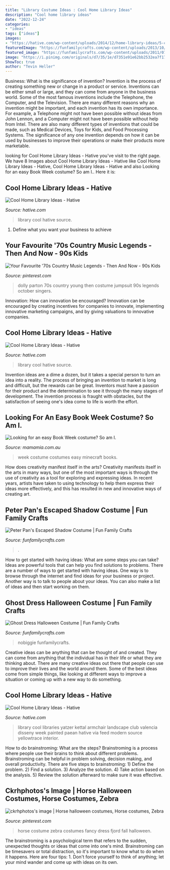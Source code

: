 ```yaml
---
title: "Library Costume Ideas : Cool Home Library Ideas"
description: "Cool home library ideas"
date: "2022-12-24"
categories:
- "ideas"
tags: ["ideas"]
images:
- "https://hative.com/wp-content/uploads/2014/12/home-library-ideas/5-cool-home-library-ideas.jpg"
featuredImage: "https://funfamilycrafts.com/wp-content/uploads/2013/10/Peter-Pan-Shadow-Costume-9-of-11.jpg"
featured_image: "https://funfamilycrafts.com/wp-content/uploads/2011/07/ghost-dress-costume-01.png"
image: "https://i.pinimg.com/originals/d7/35/1e/d7351e91e62bb2532ea7f17e09e95532.jpg"
ShowToc: true
author: "Tevin Heller"
---
```



Business: What is the significance of invention?
Invention is the process of creating something new or change in a product or service. Inventions can be either small or large, and they can come from anyone in the business world. Some of the most famous inventions include the Telephone, the Computer, and the Television. There are many different reasons why an invention might be important, and each invention has its own importance. For example, a Telephone might not have been possible without ideas from John Lennon, and a Computer might not have been possible without help from Intel. 
There are also many different types of inventions that could be made, such as Medical Devices, Toys for Kids, and Food Processing Systems. The significance of any one invention depends on how it can be used by businesses to improve their operations or make their products more marketable.

	

		
looking for Cool Home Library Ideas - Hative you've visit to the right page. We have 8 Images about Cool Home Library Ideas - Hative like Cool Home Library Ideas - Hative, Cool Home Library Ideas - Hative and also Looking for an easy Book Week costume? So am I.. Here it is:
		
    
## Cool Home Library Ideas - Hative

<img loading=lazy src="https://hative.com/wp-content/uploads/2014/12/home-library-ideas/8-cool-home-library-ideas.jpg" onerror="this.onerror=null;this.src='https://tse2.mm.bing.net/th?id=OIP.tLgMc8a0nQNaDXq72mUrdQHaJ8&amp;pid=15.1';" alt="Cool Home Library Ideas - Hative">

_Source: hative.com_

>library cool hative source. 

	

1. Define what you want your business to achieve 

    
## Your Favourite &#039;70s Country Music Legends - Then And Now - 90s Kids

<img loading=lazy src="https://i.pinimg.com/736x/93/39/51/93395114ff29a38a65763a5348c2f016.jpg" onerror="this.onerror=null;this.src='https://tse3.mm.bing.net/th?id=OIP.rWatsKfgsLX0ToY5KImzawHaJ5&amp;pid=15.1';" alt="Your Favourite &#039;70s Country Music Legends - Then And Now - 90s Kids">

_Source: pinterest.com_

>dolly parton 70s country young then costume jumpsuit 90s legends october singers. 

	

Innovation: How can innovation be encouraged?
Innovation can be encouraged by creating incentives for companies to innovate, implementing innovative marketing campaigns, and by giving valuations to innovative companies.

    
## Cool Home Library Ideas - Hative

<img loading=lazy src="https://hative.com/wp-content/uploads/2014/12/home-library-ideas/5-cool-home-library-ideas.jpg" onerror="this.onerror=null;this.src='https://tse4.mm.bing.net/th?id=OIP.8PVUkpiAPHsT6xue2z_7PgHaLG&amp;pid=15.1';" alt="Cool Home Library Ideas - Hative">

_Source: hative.com_

>library cool hative source. 

	

Invention ideas are a dime a dozen, but it takes a special person to turn an idea into a reality. The process of bringing an invention to market is long and difficult, but the rewards can be great. Inventors must have a passion for their product and the determination to see it through the many stages of development. The invention process is fraught with obstacles, but the satisfaction of seeing one's idea come to life is worth the effort.

    
## Looking For An Easy Book Week Costume? So Am I.

<img loading=lazy src="http://cdn.mamamia.com.au/wp/wp-content/uploads/2015/08/24134321/miecraft-book.jpg" onerror="this.onerror=null;this.src='https://tse2.mm.bing.net/th?id=OIP.-pr2cpxXqq_F9L_RxmXk2QHaHD&amp;pid=15.1';" alt="Looking for an easy Book Week costume? So am I.">

_Source: mamamia.com.au_

>week costume costumes easy minecraft books. 

	

How does creativity manifest itself in the arts?
Creativity manifests itself in the arts in many ways, but one of the most important ways is through the use of creativity as a tool for exploring and expressing ideas. In recent years, artists have taken to using technology to help them express their ideas more effectively, and this has resulted in new and innovative ways of creating art.

    
## Peter Pan&#039;s Escaped Shadow Costume | Fun Family Crafts

<img loading=lazy src="https://funfamilycrafts.com/wp-content/uploads/2013/10/Peter-Pan-Shadow-Costume-9-of-11.jpg" onerror="this.onerror=null;this.src='https://tse4.mm.bing.net/th?id=OIP.boevrqIclq5oIqiGT4LBYwHaNB&amp;pid=15.1';" alt="Peter Pan&#039;s Escaped Shadow Costume | Fun Family Crafts">

_Source: funfamilycrafts.com_

>. 

	

How to get started with having ideas: What are some steps you can take?
Ideas are powerful tools that can help you find solutions to problems. There are a number of ways to get started with having ideas. One way is to browse through the internet and find ideas for your business or project. Another way is to talk to people about your ideas. You can also make a list of ideas and then start working on them.

    
## Ghost Dress Halloween Costume | Fun Family Crafts

<img loading=lazy src="https://funfamilycrafts.com/wp-content/uploads/2011/07/ghost-dress-costume-01.png" onerror="this.onerror=null;this.src='https://tse1.mm.bing.net/th?id=OIP.zjO_ySfg4RVAV6OJYWBiAAHaLH&amp;pid=15.1';" alt="Ghost Dress Halloween Costume | Fun Family Crafts">

_Source: funfamilycrafts.com_

>nobiggie funfamilycrafts. 

	

Creative ideas can be anything that can be thought of and created. They can come from anything that the individual has in their life or what they are thinking about. There are many creative ideas out there that people can use to improve their lives and the world around them. Some of the best ideas come from simple things, like looking at different ways to improve a situation or coming up with a new way to do something.

    
## Cool Home Library Ideas - Hative

<img loading=lazy src="https://hative.com/wp-content/uploads/2014/12/home-library-ideas/16-cool-home-library-ideas.jpg" onerror="this.onerror=null;this.src='https://tse4.mm.bing.net/th?id=OIP.n4QwcvHc3VaEXmYw6QBFIAHaLG&amp;pid=15.1';" alt="Cool Home Library Ideas - Hative">

_Source: hative.com_

>library cool libraries yatzer kettal armchair landscape club valencia disseny week painted paean hative via feed modern source yellowtrace interior. 

	

How to do brainstroming: What are the steps?
Brainstroming is a process where people use their brains to think about different problems. Brainstroming can be helpful in problem solving, decision making, and overall productivity. There are five steps to brainstroming: 1) Define the problem. 2) Find a solution. 3) Analyze the solution. 4) Take action based on the analysis. 5) Review the solution afterward to make sure it was effective.

    
## Ckrhphotos&#039;s Image | Horse Halloween Costumes, Horse Costumes, Zebra

<img loading=lazy src="https://i.pinimg.com/originals/d7/35/1e/d7351e91e62bb2532ea7f17e09e95532.jpg" onerror="this.onerror=null;this.src='https://tse1.mm.bing.net/th?id=OIP.V4c4xrITxEiKsIB_Ci6M-QHaGB&amp;pid=15.1';" alt="ckrhphotos&#039;s image | Horse halloween costumes, Horse costumes, Zebra">

_Source: pinterest.com_

>horse costume zebra costumes fancy dress fjord fall halloween. 

	

The brainstroming is a psychological term that refers to the sudden, unexpected thoughts or ideas that come into one's mind. Brainstroming can be timesavers or total distraction, so it's important to know what to do when it happens. Here are four tips: 1. Don't force yourself to think of anything; let your mind wander and come up with ideas on its own. 

